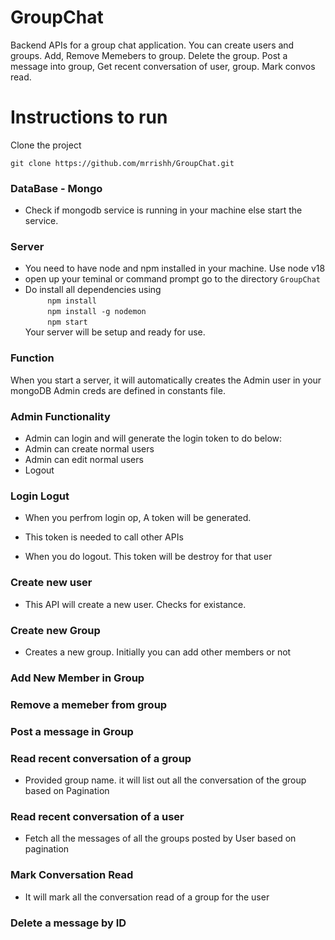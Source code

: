 # GroupChat
Backend APIs for a group chat application. You can create users and groups. Add, Remove Memebers to group. 
Delete the group. Post a message into group, Get recent conversation of user, group. Mark convos read.

# Instructions to run
Clone the project
```
git clone https://github.com/mrrishh/GroupChat.git
```

### DataBase - Mongo
* Check if mongodb service is running in your machine else start the service.

### Server
* You need to have node and npm installed in your machine. Use node v18
* open up your teminal or command prompt go to the directory `GroupChat`
* Do install all dependencies using  
   &nbsp;&nbsp;&nbsp;&nbsp;&nbsp;&nbsp;&nbsp;&nbsp;&nbsp;`npm install`  
   &nbsp;&nbsp;&nbsp;&nbsp;&nbsp;&nbsp;&nbsp;&nbsp;&nbsp;`npm install -g nodemon`  
    &nbsp;&nbsp;&nbsp;&nbsp;&nbsp;&nbsp;&nbsp;&nbsp;&nbsp;`npm start`  
Your server will be setup and ready for use.

### Function
When you start a server, it will automatically creates the Admin user in your mongoDB
Admin creds are defined in constants file. 

### Admin Functionality
* Admin can login and will generate the login token to do below: 
* Admin can create normal users
* Admin can edit normal users
* Logout

### Login Logut
* When you perfrom login op, A token will be generated.
* This token is needed to call other APIs

* When you do logout. This token will be destroy for that user

### Create new user
* This API will create a new user. Checks for existance.


### Create new Group
* Creates a new group. Initially you can add other members or not

### Add New Member in Group

### Remove a memeber from group

### Post a message in Group

### Read recent conversation of a group
* Provided group name. it will list out all the conversation of the group based on Pagination

### Read recent conversation of a user
* Fetch all the messages of all the groups posted by User based on pagination

### Mark Conversation Read
* It will mark all the conversation read of a group for the user

### Delete a message by ID
